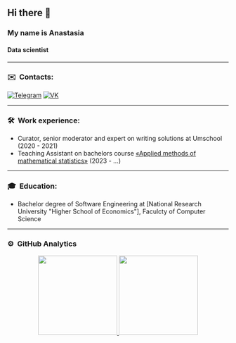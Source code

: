 ## Hi there 👋

### My name is Anastasia
#### Data scientist

---
### ✉️ &nbsp;Contacts:
[![Telegram](https://img.shields.io/badge/telegram-1DA1F2?logo=telegram&style=for-the-badge&logoColor=fff)](https://t.me/Sunday_18)
[![VK](https://img.shields.io/badge/VK-4b74a2?logo=vk&style=for-the-badge&logoColor=fff)](https://vk.com/sunday_18)

---
### 🛠 &nbsp;Work experience:
- Curator, senior moderator and expert on writing solutions at Umschool (2020 - 2021)
- Teaching Assistant on bachelors course [«Applied methods of mathematical statistics»](https://www.hse.ru/ba/se/courses/646517012.html) (2023 - ...)

---
### 🎓 &nbsp;Education:
- Bachelor degree of Software Engineering at [National Research University "Higher School of Economics"], Faculcty of Computer Science

---
### ⚙️ &nbsp;GitHub Analytics

<p align="center">
<a href="https://github.com/AVS1508">
  <img height="180em" src="https://github-readme-stats-eight-theta.vercel.app/api?username=ANasykhova&show_icons=true&theme=algolia&include_all_commits=true&count_private=true"/>
  <img height="180em" src="https://github-readme-stats-eight-theta.vercel.app/api/top-langs/?username=ANasykhova&layout=compact&langs_count=8&theme=algolia"/>
</a>
</p>

